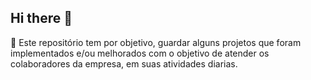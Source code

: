 ## Hi there 👋

🧙 Este repositório tem por objetivo, guardar alguns projetos que foram implementados e/ou melhorados com o objetivo de atender os colaboradores da empresa, em suas atividades diarias.
